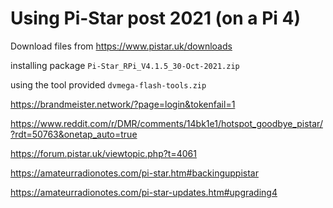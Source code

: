 # Using Pi-Star post 2021 (on a Pi 4)

Download files from https://www.pistar.uk/downloads

installing package `Pi-Star_RPi_V4.1.5_30-Oct-2021.zip`

using the tool provided `dvmega-flash-tools.zip`

https://brandmeister.network/?page=login&tokenfail=1

https://www.reddit.com/r/DMR/comments/14bk1e1/hotspot_goodbye_pistar/?rdt=50763&onetap_auto=true

https://forum.pistar.uk/viewtopic.php?t=4061

https://amateurradionotes.com/pi-star.htm#backinguppistar

https://amateurradionotes.com/pi-star-updates.htm#upgrading4










